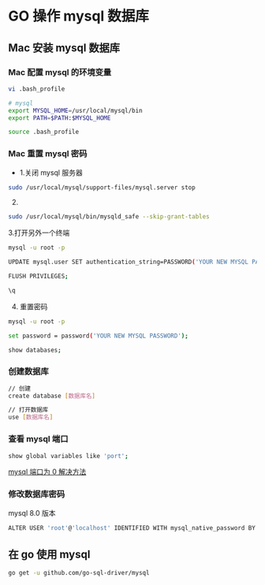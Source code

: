 # GO 操作 mysql 数据库

## Mac 安装 mysql 数据库

### Mac 配置 mysql 的环境变量

```bash
vi .bash_profile

# mysql
export MYSQL_HOME=/usr/local/mysql/bin
export PATH=$PATH:$MYSQL_HOME

source .bash_profile
```

### Mac 重置 mysql 密码

- 1.关闭 mysql 服务器

```bash
sudo /usr/local/mysql/support-files/mysql.server stop
```

2.

```bash
sudo /usr/local/mysql/bin/mysqld_safe --skip-grant-tables
```

3.打开另外一个终端

```bash
mysql -u root -p

UPDATE mysql.user SET authentication_string=PASSWORD('YOUR NEW MYSQL PASSWORD') WHERE User='root';

FLUSH PRIVILEGES;

\q
```

4. 重置密码

```bash
mysql -u root -p

set password = password('YOUR NEW MYSQL PASSWORD');

show databases;
```

### 创建数据库

```bash
// 创建
create database [数据库名]

// 打开数据库
use [数据库名]
```

### 查看 mysql 端口

```bash
show global variables like 'port';
```

[mysql 端口为 0 解决方法](https://www.jianshu.com/p/a2b5a1d4a36a)

### 修改数据库密码

mysql 8.0 版本

```bash
ALTER USER 'root'@'localhost' IDENTIFIED WITH mysql_native_password BY '123456'
```

## 在 go 使用 mysql

```bash
go get -u github.com/go-sql-driver/mysql
```
